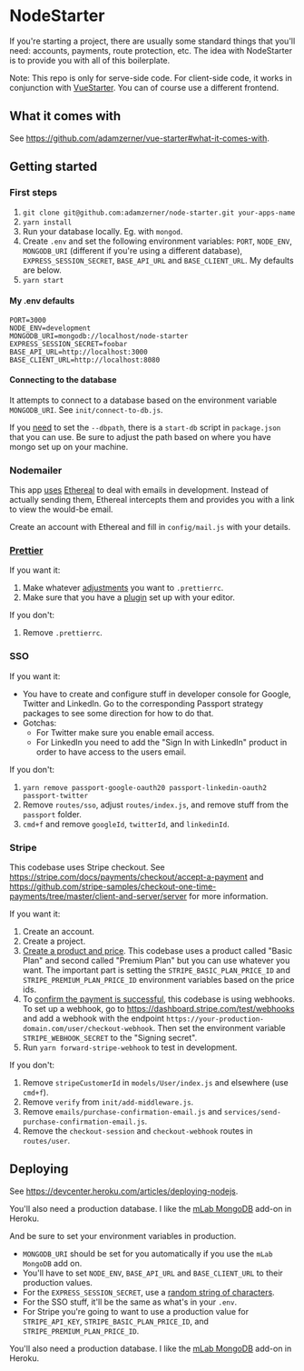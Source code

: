 # NodeStarter

If you're starting a project, there are usually some standard things that you'll need: accounts, payments, route protection, etc. The idea with NodeStarter is to provide you with all of this boilerplate.

Note: This repo is only for serve-side code. For client-side code, it works in conjunction with [VueStarter](https://github.com/adamzerner/vue-starter). You can of course use a different frontend.

## What it comes with

See https://github.com/adamzerner/vue-starter#what-it-comes-with.

## Getting started

### First steps

1. `git clone git@github.com:adamzerner/node-starter.git your-apps-name`
2. `yarn install`
3. Run your database locally. Eg. with `mongod`.
4. Create `.env` and set the following environment variables: `PORT`, `NODE_ENV`, `MONGODB_URI` (different if you're using a different database), `EXPRESS_SESSION_SECRET`, `BASE_API_URL` and `BASE_CLIENT_URL`. My defaults are below.
5. `yarn start`

#### My .env defaults

```
PORT=3000
NODE_ENV=development
MONGODB_URI=mongodb://localhost/node-starter
EXPRESS_SESSION_SECRET=foobar
BASE_API_URL=http://localhost:3000
BASE_CLIENT_URL=http://localhost:8080
```

#### Connecting to the database

It attempts to connect to a database based on the environment variable `MONGODB_URI`. See `init/connect-to-db.js`.

If you [need](https://stackoverflow.com/questions/7948789/mongod-complains-that-there-is-no-data-db-folder) to set the `--dbpath`, there is a `start-db` script in `package.json` that you can use. Be sure to adjust the path based on where you have mongo set up on your machine.

### Nodemailer

This app [uses](https://nodemailer.com/about/#tldr) [Ethereal](https://ethereal.email/) to deal with emails in development. Instead of actually sending them, Ethereal intercepts them and provides you with a link to view the would-be email.

Create an account with Ethereal and fill in `config/mail.js` with your details.

### [Prettier](https://prettier.io/)

If you want it:

1. Make whatever [adjustments](https://prettier.io/docs/en/configuration.html) you want to `.prettierrc`.
2. Make sure that you have a [plugin](https://prettier.io/docs/en/editors.html) set up with your editor.

If you don't:

1. Remove `.prettierrc`.

### SSO

If you want it:

- You have to create and configure stuff in developer console for Google, Twitter and LinkedIn. Go to the corresponding Passport strategy packages to see some direction for how to do that.
- Gotchas:
  - For Twitter make sure you enable email access.
  - For LinkedIn you need to add the "Sign In with LinkedIn" product in order to have access to the users email.

If you don't:

1. `yarn remove passport-google-oauth20 passport-linkedin-oauth2 passport-twitter`
2. Remove `routes/sso`, adjust `routes/index.js`, and remove stuff from the `passport` folder.
3. `cmd+f` and remove `googleId`, `twitterId`, and `linkedinId`.

### Stripe

This codebase uses Stripe checkout. See https://stripe.com/docs/payments/checkout/accept-a-payment and https://github.com/stripe-samples/checkout-one-time-payments/tree/master/client-and-server/server for more information.

If you want it:

1. Create an account.
2. Create a project.
3. [Create a product and price](https://stripe.com/docs/payments/checkout/accept-a-payment#create-products-and-prices). This codebase uses a product called "Basic Plan" and second called "Premium Plan" but you can use whatever you want. The important part is setting the `STRIPE_BASIC_PLAN_PRICE_ID` and `STRIPE_PREMIUM_PLAN_PRICE_ID` environment variables based on the price ids.
4. To [confirm the payment is successful](https://stripe.com/docs/payments/checkout/accept-a-payment#payment-success), this codebase is using webhooks. To set up a webhook, go to https://dashboard.stripe.com/test/webhooks and add a webhook with the endpoint `https://your-production-domain.com/user/checkout-webhook`. Then set the environment variable `STRIPE_WEBHOOK_SECRET` to the "Signing secret".
5. Run `yarn forward-stripe-webhook` to test in development.

If you don't:

1. Remove `stripeCustomerId` in `models/User/index.js` and elsewhere (use `cmd+f`).
2. Remove `verify` from `init/add-middleware.js`.
3. Remove `emails/purchase-confirmation-email.js` and `services/send-purchase-confirmation-email.js`.
4. Remove the `checkout-session` and `checkout-webhook` routes in `routes/user`.

## Deploying

See https://devcenter.heroku.com/articles/deploying-nodejs.

You'll also need a production database. I like the [mLab MongoDB](https://devcenter.heroku.com/articles/mongolab) add-on in Heroku.

And be sure to set your environment variables in production.

- `MONGODB_URI` should be set for you automatically if you use the `mLab MongoDB` add on.
- You'll have to set `NODE_ENV`, `BASE_API_URL` and `BASE_CLIENT_URL` to their production values.
- For the `EXPRESS_SESSION_SECRET`, use a [random string of characters](https://github.com/expressjs/session#secret).
- For the SSO stuff, it'll be the same as what's in your `.env`.
- For Stripe you're going to want to use a production value for `STRIPE_API_KEY`, `STRIPE_BASIC_PLAN_PRICE_ID`, and `STRIPE_PREMIUM_PLAN_PRICE_ID`.

You'll also need a production database. I like the [mLab MongoDB](https://devcenter.heroku.com/articles/mongolab) add-on in Heroku.

